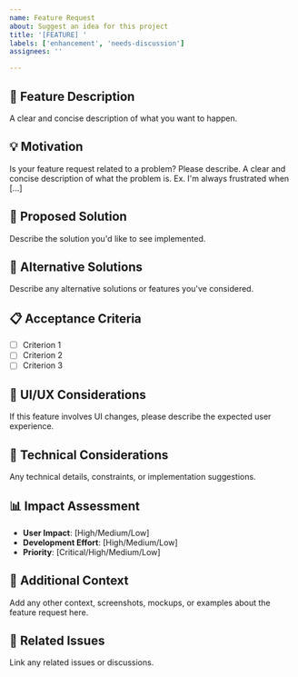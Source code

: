 ```yaml
---
name: Feature Request
about: Suggest an idea for this project
title: '[FEATURE] '
labels: ['enhancement', 'needs-discussion']
assignees: ''

---
```


## 🚀 Feature Description
A clear and concise description of what you want to happen.

## 💡 Motivation
Is your feature request related to a problem? Please describe.
A clear and concise description of what the problem is. Ex. I'm always frustrated when [...]

## 🎯 Proposed Solution
Describe the solution you'd like to see implemented.

## 🔄 Alternative Solutions
Describe any alternative solutions or features you've considered.

## 📋 Acceptance Criteria
- [ ] Criterion 1
- [ ] Criterion 2
- [ ] Criterion 3

## 🎨 UI/UX Considerations
If this feature involves UI changes, please describe the expected user experience.

## 🔧 Technical Considerations
Any technical details, constraints, or implementation suggestions.

## 📊 Impact Assessment
- **User Impact**: [High/Medium/Low]
- **Development Effort**: [High/Medium/Low]
- **Priority**: [Critical/High/Medium/Low]

## 📝 Additional Context
Add any other context, screenshots, mockups, or examples about the feature request here.

## 🔗 Related Issues
Link any related issues or discussions.
